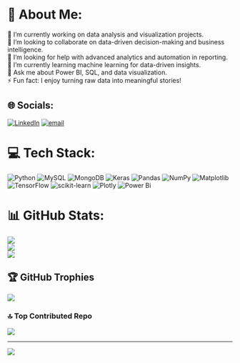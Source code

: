 # 💫 About Me:
🔭 I’m currently working on data analysis and visualization projects.<br>👯 I’m looking to collaborate on data-driven decision-making and business intelligence.<br>🤝 I’m looking for help with advanced analytics and automation in reporting.<br>🌱 I’m currently learning machine learning for data-driven insights.<br>💬 Ask me about Power BI, SQL, and data visualization.<br>⚡ Fun fact: I enjoy turning raw data into meaningful stories!


## 🌐 Socials:
[![LinkedIn](https://img.shields.io/badge/LinkedIn-%230077B5.svg?logo=linkedin&logoColor=white)](https://linkedin.com/in/revanth-kumar-nidibrolu) [![email](https://img.shields.io/badge/Email-D14836?logo=gmail&logoColor=white)](mailto:nidibrolurevanth@gmail.com) 

# 💻 Tech Stack:
![Python](https://img.shields.io/badge/python-3670A0?style=for-the-badge&logo=python&logoColor=ffdd54) ![MySQL](https://img.shields.io/badge/mysql-4479A1.svg?style=for-the-badge&logo=mysql&logoColor=white) ![MongoDB](https://img.shields.io/badge/MongoDB-%234ea94b.svg?style=for-the-badge&logo=mongodb&logoColor=white) ![Keras](https://img.shields.io/badge/Keras-%23D00000.svg?style=for-the-badge&logo=Keras&logoColor=white) ![Pandas](https://img.shields.io/badge/pandas-%23150458.svg?style=for-the-badge&logo=pandas&logoColor=white) ![NumPy](https://img.shields.io/badge/numpy-%23013243.svg?style=for-the-badge&logo=numpy&logoColor=white) ![Matplotlib](https://img.shields.io/badge/Matplotlib-%23ffffff.svg?style=for-the-badge&logo=Matplotlib&logoColor=black) ![TensorFlow](https://img.shields.io/badge/TensorFlow-%23FF6F00.svg?style=for-the-badge&logo=TensorFlow&logoColor=white) ![scikit-learn](https://img.shields.io/badge/scikit--learn-%23F7931E.svg?style=for-the-badge&logo=scikit-learn&logoColor=white) ![Plotly](https://img.shields.io/badge/Plotly-%233F4F75.svg?style=for-the-badge&logo=plotly&logoColor=white) ![Power Bi](https://img.shields.io/badge/power_bi-F2C811?style=for-the-badge&logo=powerbi&logoColor=black)
# 📊 GitHub Stats:
![](https://github-readme-stats.vercel.app/api?username=revanth6921&theme=dark&hide_border=false&include_all_commits=true&count_private=true)<br/>
![](https://nirzak-streak-stats.vercel.app/?user=revanth6921&theme=dark&hide_border=false)<br/>
![](https://github-readme-stats.vercel.app/api/top-langs/?username=revanth6921&theme=dark&hide_border=false&include_all_commits=true&count_private=true&layout=compact)

## 🏆 GitHub Trophies
![](https://github-profile-trophy.vercel.app/?username=revanth6921&theme=radical&no-frame=false&no-bg=false&margin-w=4)

### 🔝 Top Contributed Repo
![](https://github-contributor-stats.vercel.app/api?username=revanth6921&limit=5&theme=dark&combine_all_yearly_contributions=true)

---
[![](https://visitcount.itsvg.in/api?id=revanth6921&icon=0&color=0)](https://visitcount.itsvg.in)

<!-- Proudly created with GPRM ( https://gprm.itsvg.in ) -->

<!--
**revanthkumar-nidibrolu/revanthkumar-nidibrolu** is a ✨ _special_ ✨ repository because its `README.md` (this file) appears on your GitHub profile.

Here are some ideas to get you started:

- 🔭 I’m currently working on ...
- 🌱 I’m currently learning ...
- 👯 I’m looking to collaborate on ...
- 🤔 I’m looking for help with ...
- 💬 Ask me about ...
- 📫 How to reach me: ...
- 😄 Pronouns: ...
- ⚡ Fun fact: ...
-->
